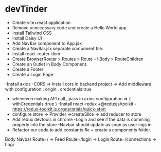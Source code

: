 # devTinder

- Create vite+react application
- Remove unnecessary code and create a Hello World app.
- Install Tailwind CSS
- Install Daisy UI
- Add NavBar component to App.jsx
- Create a NavBar.jsx separate component file.
- Install react-router-dom
- Create BrowserRouter > Routes > Route =/ Body > RouteChildren 
- Create an Outlet in Body Component.
- Create a Footer
- Create a Login Page

-Install axios
-CORS => install cors in backend project => Add middleware with configuration : origin , credentials:true
- wheneven making API call , pass in axios configuration => { withCredentials :true }
-Install react-redux +@reduxjs/toolkit -https://redux-toolkit.js.org/tutorials/quick-start
- configure store => Provider =>createSlice => add reducer to store
- Add redux devtools in chrome
-Login and see if the data is comming properly into the store
-Navbar should update as soon as user logs in
- Refactor our code to add constants fle + create a components folder.







Body
    Navbar
    Route=/ => Feed
    Route=/login => Login
    Route=/connections => Logi
